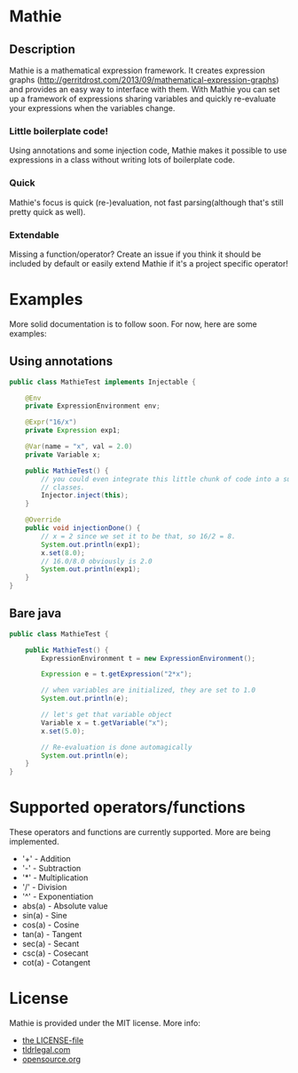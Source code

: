 # Mathie
## Description
Mathie is a mathematical expression framework. It creates expression graphs (http://gerritdrost.com/2013/09/mathematical-expression-graphs) and provides an easy way to interface with them. With Mathie you can set up a framework of expressions sharing variables and quickly re-evaluate your expressions when the variables change.
### Little boilerplate code!
Using annotations and some injection code, Mathie makes it possible to use expressions in a class without writing lots of boilerplate code.
### Quick
Mathie's focus is quick (re-)evaluation, not fast parsing(although that's still pretty quick as well).
### Extendable
Missing a function/operator? Create an issue if you think it should be included by default or easily extend Mathie if it's a project specific operator!
# Examples
More solid documentation is to follow soon. For now, here are some examples:
## Using annotations
```java
public class MathieTest implements Injectable {

	@Env
	private ExpressionEnvironment env;

	@Expr("16/x")
	private Expression exp1;

	@Var(name = "x", val = 2.0)
	private Variable x;

	public MathieTest() {
		// you could even integrate this little chunk of code into a superclass, but then you can't extend any other
		// classes.
		Injector.inject(this);
	}

	@Override
	public void injectionDone() {
		// x = 2 since we set it to be that, so 16/2 = 8.
		System.out.println(exp1);
		x.set(8.0);
		// 16.0/8.0 obviously is 2.0
		System.out.println(exp1);
	}
}
```
## Bare java
```java
public class MathieTest {

	public MathieTest() {
		ExpressionEnvironment t = new ExpressionEnvironment();

		Expression e = t.getExpression("2*x");

		// when variables are initialized, they are set to 1.0
		System.out.println(e);

		// let's get that variable object
		Variable x = t.getVariable("x");
		x.set(5.0);

		// Re-evaluation is done automagically
		System.out.println(e);
	}
}
```
# Supported operators/functions
These operators and functions are currently supported. More are being implemented.
- '+' - Addition
- '-' - Subtraction
- '*' - Multiplication
- '/' - Division
- '^' - Exponentiation
- abs(a) - Absolute value
- sin(a) - Sine
- cos(a) - Cosine
- tan(a) - Tangent
- sec(a) - Secant
- csc(a) - Cosecant
- cot(a) - Cotangent
 
# License
Mathie is provided under the MIT license. More info: 
- [the LICENSE-file](LICENSE)
- [tldrlegal.com](http://www.tldrlegal.com/license/mit-license)
- [opensource.org](http://www.opensource.org/licenses/mit-license.php)
